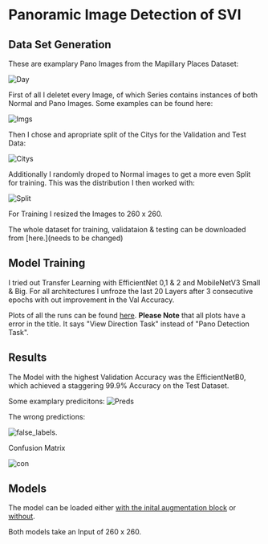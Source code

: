 # Panoramic Image Detection of SVI


## Data Set Generation

These are examplary Pano Images from the Mapillary Places Dataset:

![Day](pano_detection_task/Imgs/Examples_of_Pano_Images.jpg)


First of all I deletet every Image, of which Series contains instances of both Normal and Pano Images. Some examples can be found here:

![Imgs](pano_detection_task/Imgs/Sequences_with_different_View_Pano_types.jpg)


Then I chose and apropriate split of the Citys for the Validation and Test Data:

![Citys](pano_detection_task/Imgs/Citys_Split.jpg)

Additionally I randomly droped to Normal images to get a more even Split for training. This was the distribution I then worked with:

![Split](pano_detection_task/Imgs/Training_Split.jpg)

For Training I resized the Images to 260 x 260.

The whole dataset for training, validataion & testing can be downloaded from [here.](needs to be changed)


## Model Training

I tried out Transfer Learning with EfficientNet 0,1 & 2 and MobileNetV3 Small & Big. For all architectures I unfroze the last 20 Layers after 3 consecutive epochs with out improvement in the Val Accuracy.

Plots of all the runs can be found [here](pano_detection_task/Imgs/Training_Logs). **Please Note** that all plots have a error in the title. It says "View Direction Task" instead of "Pano Detection Task".

## Results

The Model with the highest Validation Accuracy was the EfficientNetB0, which achieved a staggering 99.9% Accuracy on the Test Dataset. 

Some examplary predicitons:
![Preds](pano_detection_task/Imgs/Predictions.jpg)

The wrong predictions:

![false_labels](pano_detection_task/Imgs/Wrong_Predictions.jpg).
 
Confusion Matrix

![con](pano_detection_task/Imgs/Confusion_Matrix.jpg)

## Models

The model can be loaded either [with the inital augmentation block](pano_detection_task/final_model) or [without](pano_detection_task/final_model_without_aug).

Both models take an Input of 260 x 260.


